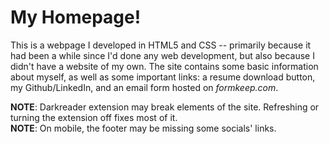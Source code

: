 # My Homepage!

<p>This is a webpage I developed in HTML5 and CSS -- primarily because it had been a while since I'd done any web development, but also because I didn't have a website of my own. The site contains some basic information about myself, as well as some important links: a resume download button, my Github/LinkedIn, and an email form hosted on <em>formkeep.com</em>. </p>

**NOTE**: Darkreader extension may break elements of the site. Refreshing or turning the extension off fixes most of it. <br>
**NOTE**: On mobile, the footer may be missing some socials' links.<br>
